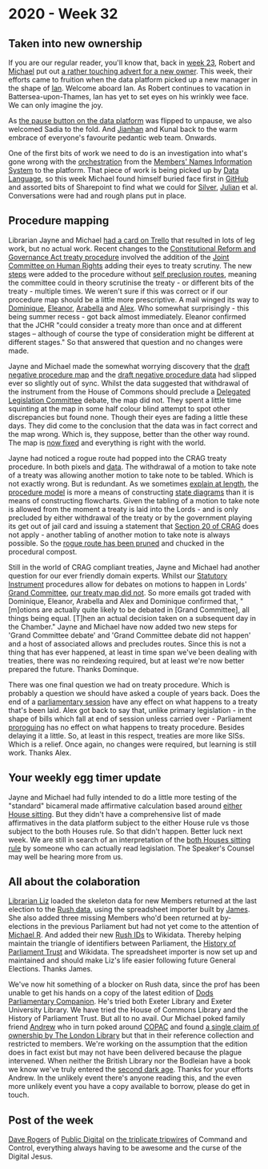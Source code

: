# 2020 - Week 32

## Taken into new ownership

If you are our regular reader, you'll know that, back in [week 23](https://ukparliament.github.io/ontologies/meta/weeknotes/2020/23/), Robert and [Michael](https://twitter.com/fantasticlife) put out [a rather touching advert for a new owner](https://twitter.com/fantasticlife/status/1269230180847038472). This week, their efforts came to fruition when the data platform picked up a new manager in the shape of [Ian](https://www.linkedin.com/in/ianwharrison/). Welcome aboard Ian. As Robert continues to vacation in Battersea-upon-Thames, Ian has yet to set eyes on his wrinkly wee face. We can only imagine the joy.

As [the pause button on the data platform](https://pds.blog.parliament.uk/2019/02/15/a-new-way-of-working-single-technical-direction/) was flipped to unpause, we also welcomed Sadia to the fold. And [Jianhan](https://twitter.com/jianhanzhu) and Kunal back to the warm embrace of everyone's favourite pedantic web team. Onwards.

One of the first bits of work we need to do is an investigation into what's gone wrong with the [orchestration](https://en.wikipedia.org/wiki/Extract,_transform,_load) from the [Members' Names Information System](https://data.parliament.uk/membersdataplatform/memberquery.aspx) to the platform. That piece of work is being picked up by [Data Language](https://datalanguage.com/), so this week Michael found himself buried face first in [GitHub](https://github.com/ukparliament/) and assorted bits of Sharepoint to find what we could for [Silver](https://twitter.com/silveroliver), [Julian](https://julianeverett.wordpress.com/) et al. Conversations were had and rough plans put in place.

## Procedure mapping

Librarian Jayne and Michael [had a card on Trello](https://trello.com/c/4WIQeHmm/163-ah-dog-al-should-jchr-steps-on-treaties-map-be-self-precluding) that resulted in lots of leg work, but no actual work. Recent changes to the [Constitutional Reform and Governance Act treaty procedure](https://ukparliament.github.io/ontologies/procedure/flowcharts/crag-treaties/crag-treaties.pdf) involved the addition of the [Joint Committee on Human Rights](https://committees.parliament.uk/committee/93/human-rights-joint-committee) adding their eyes to treaty scrutiny. The new [steps](https://ukparliament.github.io/ontologies/procedure/procedure-ontology.html#d4e175) were added to the procedure without [self preclusion routes](https://ukparliament.github.io/ontologies/procedure/flowcharts/design-notes.html#what-is-self-preclusion), meaning the committee could in theory scrutinise the treaty - or different bits of the treaty - multiple times. We weren't sure if this was correct or if our procedure map should be a little more prescriptive. A mail winged its way to [Dominique](https://twitter.com/graciado), [Eleanor](https://twitter.com/ellie_hourigan), [Arabella](https://twitter.com/Arabella_Law) and [Alex](https://twitter.com/AlexanderHorne1). Who somewhat surprisingly - this being summer recess - got back almost immediately. Eleanor confirmed that the JCHR "could consider a treaty more than once and at different stages – although of course the type of consideration might be different at different stages." So that answered that question and no changes were made.

Jayne and Michael made the somewhat worrying discovery that the [draft negative procedure map](https://ukparliament.github.io/ontologies/procedure/flowcharts/sis/draft-negative.pdf) and the [draft negative procedure data](https://procedures.azurewebsites.net/Procedures/5/graph) had slipped ever so slightly out of sync. Whilst the data suggested that withdrawal of the instrument from the House of Commons should preclude a [Delegated Legislation Committee](https://guidetoprocedure.parliament.uk/collections/TJlQAy5I/delegated-legislation-committees) debate, the map did not. They spent a little time squinting at the map in some half colour blind attempt to spot other discrepancies but found none. Though their eyes are fading a little these days. They did come to the conclusion that the data was in fact correct and the map wrong. Which is, they suppose, better than the other way round. The map is [now fixed](https://trello.com/c/d94CjszU/166-draft-negative-procedure-should-there-be-a-preclusion-route-from-withdrawn-in-hoc-to-dlc-debate) and everything is right with the world.

Jayne had noticed a rogue route had popped into the CRAG treaty procedure. In both pixels and [data](https://procedures.azurewebsites.net/Procedures/6/graph). The withdrawal of a motion to take note of a treaty was allowing another motion to take note to be tabled. Which is not exactly wrong. But is redundant. As we sometimes [explain at length](https://ukparliament.github.io/ontologies/procedure/flowcharts/design-notes.html#why-are-some-routes-not-recorded), the [procedure model](https://ukparliament.github.io/ontologies/procedure/procedure-ontology.html) is more a means of constructing [state diagrams](https://en.wikipedia.org/wiki/State_diagram) than it is means of constructing flowcharts. Given the tabling of a motion to take note is allowed from the moment a treaty is laid into the Lords - and is only precluded by either withdrawal of the treaty or by the government playing its get out of jail card and issuing a statement that [Section 20 of CRAG](https://www.legislation.gov.uk/ukpga/2010/25/section/20) does not apply - another tabling of another motion to take note is always possible. So the [rogue route has been pruned](https://trello.com/c/eYlrS0Xz/164-motion-to-take-note-of-the-treaty-withdrawn-allows-motion-to-take-note-of-the-treaty-tabled) and chucked in the procedural compost.

Still in the world of CRAG compliant treaties, Jayne and Michael had another question for our ever friendly domain experts. Whilst our [Statutory Instrument](https://www.parliament.uk/site-information/glossary/statutory-instruments-sis/) procedures allow for debates on motions to happen in Lords' [Grand Committee](https://www.parliament.uk/site-information/glossary/grand-committee/), [our treaty map did not](https://trello.com/c/XA15b3gu/165-grand-committees-possible-in-treaty-land). So more emails got traded with Dominique, Eleanor, Arabella and Alex and Dominique confirmed that, "[m]otions are actually quite likely to be debated in [Grand Committee], all things being equal. [T]hen an actual decision taken on a subsequent day in the Chamber." Jayne and Michael have now added two new steps for 'Grand Committee debate' and 'Grand Committee debate did not happen' and a host of associated allows and precludes routes. Since this is not a thing that has ever happened, at least in time span we've been dealing with treaties, there was no reindexing required, but at least we're now better prepared the future. Thanks Dominque.

There was one final question we had on treaty procedure. Which is probably a question we should have asked a couple of years back. Does the end of a [parliamentary session](https://www.parliament.uk/about/how/occasions/calendar/) have any effect on what happens to a treaty that's been laid. Alex got back to say that, unlike primary legislation - in the shape of bills which fall at end of session unless carried over - Parliament [proroguing](https://www.parliament.uk/about/how/occasions/prorogation/) has no effect on what happens to treaty procedure. Besides delaying it a little. So, at least in this respect, treaties are more like SISs. Which is a relief. Once again, no changes were required, but learning is still work. Thanks Alex.

## Your weekly egg timer update

Jayne and Michael had fully intended to do a little more testing of the "standard" bicameral made affirmative calculation based around [either House sitting](https://github.com/fantasticlife/egg-timer/blob/master/app/controllers/calculator_controller.rb#L244). But they didn't have a comprehensive list of made affirmatives in the data platform subject to the either House rule vs those subject to the both Houses rule. So that didn't happen. Better luck next week. We are still in search of an interpretation of the [both Houses sitting rule](https://github.com/fantasticlife/egg-timer/blob/master/app/controllers/calculator_controller.rb#L293) by someone who can actually read legislation. The Speaker's Counsel may well be hearing more from us.

## All about the colaboration

[Librarian Liz](https://twitter.com/greensideknits) loaded the skeleton data for new Members returned at the last election to the [Rush data](https://membersafter1832.historyofparliamentonline.org/), using the spreadsheet importer built by [James](https://twitter.com/jamesjefferies). She also added three missing Members who'd been returned at by-elections in the previous Parliament but had not yet come to the attention of [Michael R](https://socialsciences.exeter.ac.uk/politics/staff/rush/). And added their new [Rush IDs](https://www.wikidata.org/wiki/Property:P4471) to Wikidata. Thereby helping maintain the triangle of identifiers between Parliament, the [History of Parliament Trust](https://www.historyofparliamentonline.org/) and Wikidata. The spreadsheet importer is now set up and maintained and should make Liz's life easier following future General Elections. Thanks James.

We've now hit something of a blocker on Rush data, since the prof has been unable to get his hands on a copy of the latest edition of [Dods Parliamentary Companion](https://www.dodsinformation.com/product/dods-parliamentary-companion). He's tried both Exeter Library and Exeter University Library. We have tried the House of Commons Library and the History of Parliament Trust. But all to no avail. Our Michael poked family friend [Andrew](https://twitter.com/generalising) who in turn poked around [COPAC](https://en.wikipedia.org/wiki/Copac) and found [a single claim of ownership by The London Library](https://catalyst.londonlibrary.co.uk/primo-explore/fulldisplay?docid=44LON_LMS_DS000000220&vid=44LON_VU1&search_scope=CSCOP_EVERYTHING&tab=default_tab&lang=en_US&context=L) but that in their reference collection and restricted to members. We're working on the assumption that the edition does in fact exist but may not have been delivered because the plague intervened. When neither the British Library nor the Bodleian have a book we know we've truly entered the [second dark age](https://www.youtube.com/watch?v=YdzOaB8RMMQ). Thanks for your efforts Andrew. In the unlikely event there's anyone reading this, and the even more unlikely event you have a copy available to borrow, please do get in touch.

## Post of the week

[Dave Rogers](https://twitter.com/daverog) of [Public Digital](https://public.digital/) on [the triplicate tripwires](https://daverog.com/2020/08/05/culture-eats-technology-for-breakfast/) of Command and Control, everything always having to be awesome and the curse of the Digital Jesus.


